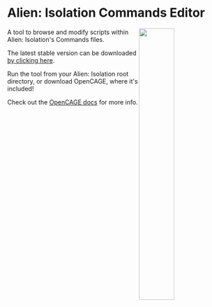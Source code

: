 # Alien: Isolation Commands Editor

<img src="https://i.imgur.com/GMAuKmG.png" align="right" width="40%">

A tool to browse and modify scripts within Alien: Isolation's Commands files.

The latest stable version can be downloaded [by clicking here](https://github.com/OpenCAGE/CommandsEditor/raw/master/Build/CommandsEditor.exe).

Run the tool from your Alien: Isolation root directory, or download OpenCAGE, where it's included!

Check out the [OpenCAGE docs](https://opencage.co.uk/docs/) for more info.
